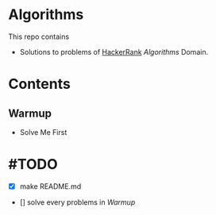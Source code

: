 Algorithms
==========
This repo contains
+ Solutions to problems of [HackerRank](https://www.hackerrank.com/) *Algorithms* Domain.
# Contents
## Warmup
+ Solve Me First
# #TODO
- [x] make README.md
- [] solve every problems in *Warmup*

